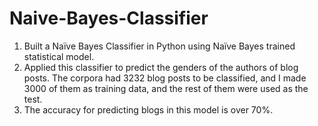 # Naive-Bayes-Classifier
1. Built a Naïve Bayes Classifier in Python using Naïve Bayes trained statistical model. 
2. Applied this classifier to predict the genders of the authors of blog posts. The corpora had 3232 blog posts to be classified, and I made 3000 of them as training data, and the rest of them were used as the test.
3. The accuracy for predicting blogs in this model is over 70%.

